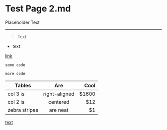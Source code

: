 # Test Page 2.md

Placeholder Text

***
> Text
* text

[link](http://purhan.me/wiki-sphinx/pages/Placeholder-Page)

`some code`

```
more code
```

| Tables        | Are           | Cool  |
| ------------- |:-------------:| -----:|
| col 3 is      | right-aligned | $1600 |
| col 2 is      | centered      |   $12 |
| zebra stripes | are neat      |    $1 |

[text](http://purhan.me/wiki-sphinx/pages/link)
